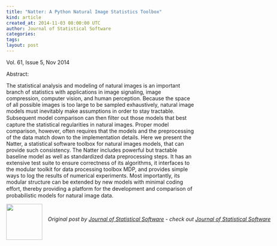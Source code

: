 ```yaml
---
title: "Natter: A Python Natural Image Statistics Toolbox"
kind: article
created_at: 2014-11-03 08:00:00 UTC
author: Journal of Statistical Software
categories: 
tags: 
layout: post
---
```

<p>Vol. 61, Issue 5, Nov 2014</p><p>Abstract: <p>The statistical analysis and modeling of natural images is an important branch of statistics with applications in image signaling, image compression, computer vision, and human perception. Because the space of all possible images is too large to be sampled exhaustively, natural image models must inevitably make assumptions in order to stay tractable. Subsequent model comparison can then ﬁlter out those models that best capture the statistical regularities in natural images. Proper model comparison, however, often requires that the models and the preprocessing of the data match down to the implementation details. Here we present the Natter, a statistical software toolbox for natural images models, that can provide such consistency. The Natter includes powerful but tractable baseline model as well as standardized data preprocessing steps. It has an extensive test suite to ensure correctness of its algorithms, it interfaces to the modular toolkit for data processing toolbox MDP, and provides simple ways to log the results of numerical experiments. Most importantly, its modular structure can be extended by new models with minimal coding eﬀort, thereby providing a platform for the development and comparison of probabilistic models for natural image data.</p></p><div class="author">
  <img src="" style="width: 96px; height: 96;">
  <span style="position: absolute; padding: 32px 15px;">
    <i>Original post by <a href="http://twitter.com/">Journal of Statistical Software</a> - check out <a href="http://www.jstatsoft.org/rss">Journal of Statistical Software</a></i>
  </span>
</div>
